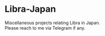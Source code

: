 # Libra-Japan
Miscellaneous projects relating Libra in Japan.  
Please reach to me via Telegram if any. 

